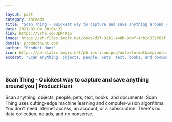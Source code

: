 ```yaml
---

layout: post
category: threads
title: "Scan Thing - Quickest way to capture and save anything around you"
date: 2021-02-04 08:04:32
link: https://vrhk.co/3pR4Kso
image: https://ph-files.imgix.net/c6ca7d3f-92b1-448b-9d4f-4cb2c032f61f.jpeg?auto=format&fit=crop&frame=1&h=512&w=1024
domain: producthunt.com
author: "Product Hunt"
icon: https://ph-static.imgix.net/ph-ios-icon.png?auto=format&amp;auto=compress
excerpt: "Scan anything: objects, people, pets, text, books, and documents. Scan Thing uses cutting-edge machine learning and computer-vision algorithms. You don't need internet access, an account, or a subscription. There's no data collection, no ads, and no nonsense."

---
```


### Scan Thing - Quickest way to capture and save anything around you | Product Hunt

Scan anything: objects, people, pets, text, books, and documents. Scan Thing uses cutting-edge machine learning and computer-vision algorithms. You don't need internet access, an account, or a subscription. There's no data collection, no ads, and no nonsense.